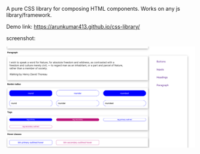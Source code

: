A pure CSS library for composing HTML components. Works on any js library/framework.

Demo link: https://arunkumar413.github.io/css-library/

screenshot:

![css library](/public/css-library.png)
